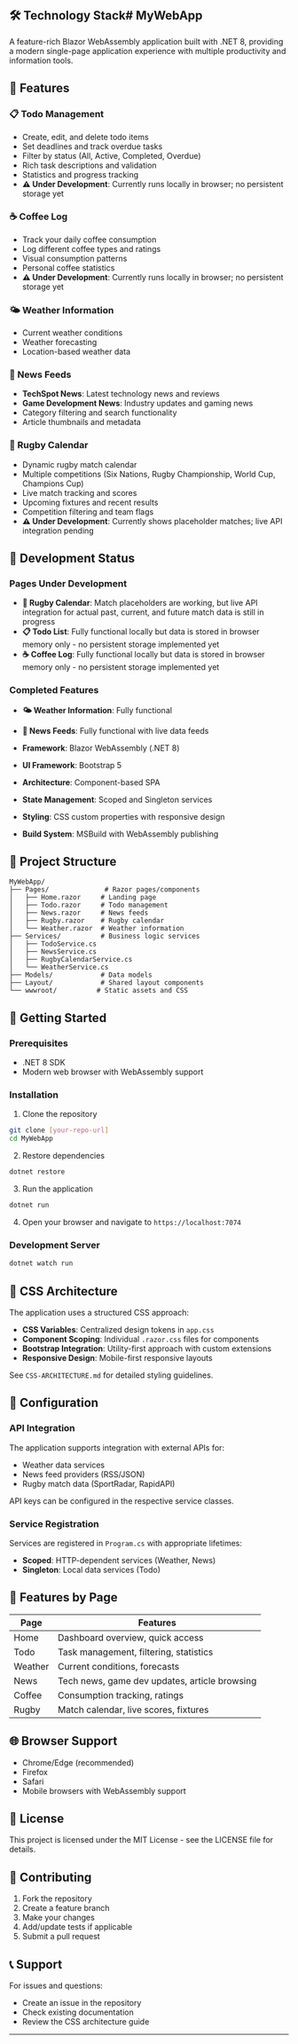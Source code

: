 ## 🛠️ Technology Stack# MyWebApp

A feature-rich Blazor WebAssembly application built with .NET 8, providing a modern single-page application experience with multiple productivity and information tools.

## 🚀 Features

### 📋 Todo Management
- Create, edit, and delete todo items
- Set deadlines and track overdue tasks
- Filter by status (All, Active, Completed, Overdue)
- Rich task descriptions and validation
- Statistics and progress tracking
- **⚠️ Under Development**: Currently runs locally in browser; no persistent storage yet

### ☕ Coffee Log
- Track your daily coffee consumption
- Log different coffee types and ratings
- Visual consumption patterns
- Personal coffee statistics
- **⚠️ Under Development**: Currently runs locally in browser; no persistent storage yet

### 🌤️ Weather Information
- Current weather conditions
- Weather forecasting
- Location-based weather data

### 📰 News Feeds
- **TechSpot News**: Latest technology news and reviews
- **Game Development News**: Industry updates and gaming news
- Category filtering and search functionality
- Article thumbnails and metadata

### 🏉 Rugby Calendar
- Dynamic rugby match calendar
- Multiple competitions (Six Nations, Rugby Championship, World Cup, Champions Cup)
- Live match tracking and scores
- Upcoming fixtures and recent results
- Competition filtering and team flags
- **⚠️ Under Development**: Currently shows placeholder matches; live API integration pending

## 🚧 Development Status

### Pages Under Development

- **🏉 Rugby Calendar**: Match placeholders are working, but live API integration for actual past, current, and future match data is still in progress
- **📋 Todo List**: Fully functional locally but data is stored in browser memory only - no persistent storage implemented yet
- **☕ Coffee Log**: Fully functional locally but data is stored in browser memory only - no persistent storage implemented yet

### Completed Features
- **🌤️ Weather Information**: Fully functional
- **📰 News Feeds**: Fully functional with live data feeds

- **Framework**: Blazor WebAssembly (.NET 8)
- **UI Framework**: Bootstrap 5
- **Architecture**: Component-based SPA
- **State Management**: Scoped and Singleton services
- **Styling**: CSS custom properties with responsive design
- **Build System**: MSBuild with WebAssembly publishing

## 📁 Project Structure

```
MyWebApp/
├── Pages/              # Razor pages/components
│   ├── Home.razor     # Landing page
│   ├── Todo.razor     # Todo management
│   ├── News.razor     # News feeds
│   ├── Rugby.razor    # Rugby calendar
│   └── Weather.razor  # Weather information
├── Services/          # Business logic services
│   ├── TodoService.cs
│   ├── NewsService.cs
│   ├── RugbyCalendarService.cs
│   └── WeatherService.cs
├── Models/            # Data models
├── Layout/            # Shared layout components
└── wwwroot/          # Static assets and CSS
```

## 🚧 Getting Started

### Prerequisites
- .NET 8 SDK
- Modern web browser with WebAssembly support

### Installation

1. Clone the repository
```bash
git clone [your-repo-url]
cd MyWebApp
```

2. Restore dependencies
```bash
dotnet restore
```

3. Run the application
```bash
dotnet run
```

4. Open your browser and navigate to `https://localhost:7074`

### Development Server
```bash
dotnet watch run
```

## 🎨 CSS Architecture

The application uses a structured CSS approach:
- **CSS Variables**: Centralized design tokens in `app.css`
- **Component Scoping**: Individual `.razor.css` files for components
- **Bootstrap Integration**: Utility-first approach with custom extensions
- **Responsive Design**: Mobile-first responsive layouts

See `CSS-ARCHITECTURE.md` for detailed styling guidelines.

## 🔧 Configuration

### API Integration
The application supports integration with external APIs for:
- Weather data services
- News feed providers (RSS/JSON)
- Rugby match data (SportRadar, RapidAPI)

API keys can be configured in the respective service classes.

### Service Registration
Services are registered in `Program.cs` with appropriate lifetimes:
- **Scoped**: HTTP-dependent services (Weather, News)
- **Singleton**: Local data services (Todo)

## 📱 Features by Page

| Page | Features |
|------|----------|
| Home | Dashboard overview, quick access |
| Todo | Task management, filtering, statistics |
| Weather | Current conditions, forecasts |
| News | Tech news, game dev updates, article browsing |
| Coffee | Consumption tracking, ratings |
| Rugby | Match calendar, live scores, fixtures |

## 🌐 Browser Support

- Chrome/Edge (recommended)
- Firefox
- Safari
- Mobile browsers with WebAssembly support

## 📄 License

This project is licensed under the MIT License - see the LICENSE file for details.

## 🤝 Contributing

1. Fork the repository
2. Create a feature branch
3. Make your changes
4. Add/update tests if applicable
5. Submit a pull request

## 📞 Support

For issues and questions:
- Create an issue in the repository
- Check existing documentation
- Review the CSS architecture guide

---